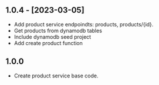## 1.0.4 - [2023-03-05]

- Add product service endpoindts: products, products/{id}.
- Get products from dynamodb tables
- Include dynamodb seed project
- Add create product function

## 1.0.0

- Create product service base code.
